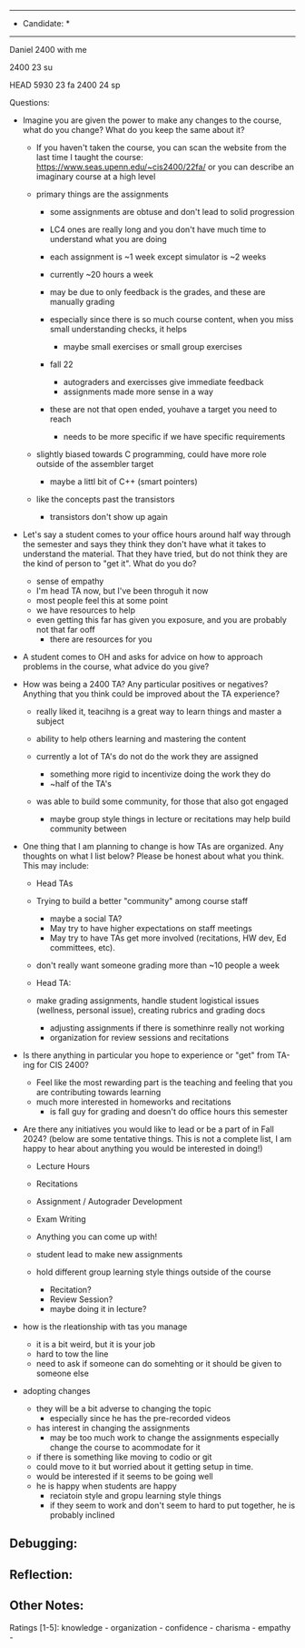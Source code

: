 ***************************
* Candidate:  *
***************************

Daniel 2400 with me

2400 23 su

HEAD
5930 23 fa
2400 24 sp


Questions:
- Imagine you are given the power to make any changes to the course, what do you change? What do you keep the same about it?
  - If you haven't taken the course, you can scan the website from the last time I taught the course: https://www.seas.upenn.edu/~cis2400/22fa/ or you can describe an imaginary course at a high level

  - primary things are the assignments
    - some assignments are obtuse and don't lead to solid progression
    - LC4 ones are really long and you don't have much time to understand what you are doing
    - each assignment is ~1 week except simulator is ~2 weeks
    - currently ~20 hours a week

    - may be due to only feedback is the grades, and these are manually grading
    - especially since there is so much course content, when you miss small understanding checks, it helps
      - maybe small exercises or small group exercises
    
    - fall 22
      - autograders and exercisses give immediate feedback
      - assignments made more sense in a way
    
    - these are not that open ended, youhave a target you need to reach
      - needs to be more specific if we have specific requirements

  - slightly biased towards C programming, could have more role outside of the assembler target
    - maybe a littl bit of C++ (smart pointers)

  - like the concepts past the transistors
    - transistors don't show up again
  

- Let's say a student comes to your office hours around half way through the semester and says they think they don't have what it takes to understand the material. That they have tried, but do not think they are the kind of person to "get it". What do you do?

  - sense of empathy
  - I'm head TA now, but I've been throguh it now
  - most people feel this at some point
  - we have resources to help
  - even getting this far has given you exposure, and you are probably not that far ooff
    - there are resources for you

- A student comes to OH and asks for advice on how to approach problems in the course, what advice do you give?

- How was being a 2400 TA? Any particular positives or negatives? Anything that you think could be improved about the TA experience?
  - really liked it, teacihng is a great way to learn things and master a subject
  - ability to help others learning and mastering the content

  - currently a lot of TA's do not do the work they are assigned
    - something more rigid to incentivize doing the work they do
    - ~half of the TA's 

  - was able to build some community, for those that also got engaged
    - maybe group style things in lecture or recitations may help build community between 

- One thing that I am planning to change is how TAs are organized. Any thoughts on what I list below? Please be honest about what you think. This may include:
  - Head TAs
  - Trying to build a better "community" among course staff
    - maybe a social TA?
    - May try to have higher expectations on staff meetings
    - May try to have TAs get more involved (recitations, HW dev, Ed committees, etc).

  - don't really want someone grading more than ~10 people a week

  - Head TA:
  - make grading assignments, handle student logistical issues (wellness, personal issue), creating rubrics and grading docs
    - adjusting assignments if there is somethinre really not working
    - organization for review sessions and recitations

- Is there anything in particular you hope to experience or "get" from TA-ing for CIS 2400?
  - Feel like the most rewarding part is the teaching and feeling that you are contributing towards learning
  - much more interested in homeworks and recitations
    - is fall guy for grading and doesn't do office hours this semester

- Are there any initiatives you would like to lead or be a part of in Fall 2024? (below are some tentative things. This is not a complete list, I am happy to hear about anything you would be interested in doing!)
  - Lecture Hours
  - Recitations
  - Assignment / Autograder Development
  - Exam Writing
  - Anything you can come up with!

  - student lead to make new assignments
  - hold different group learning style things outside of the course
    - Recitation?
    - Review Session?
    - maybe doing it in lecture?

- how is the rleationship with tas you manage
  - it is a bit weird, but it is your job
  - hard to tow the line
  - need to ask if someone can do somehting or it should be given to someone else

- adopting changes 
  - they will be a bit adverse to changing the topic
     - especially since he has the pre-recorded videos
  - has interest in changing the assignments
    - may be too much work to change the assignments especially change the course to acommodate for it
  - if there is something like moving to codio or git
   - could move to it but worried about it getting setup in time.
   - would be interested if it seems to be going well
  - he is happy when students are happy
    - reciatoin style and gropu learning style things
    - if they seem to work and don't seem to hard to put together, he is probably inclined

Debugging:
- 



Reflection:
- 



Other Notes:
- 


Ratings [1-5]:
knowledge       - 
organization    - 
confidence      - 
charisma        - 
empathy         - 